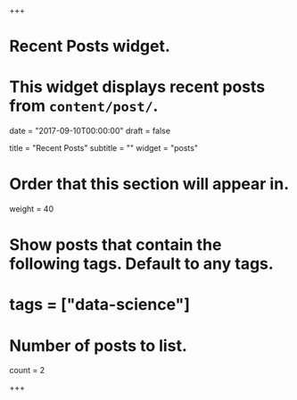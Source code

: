 +++
# Recent Posts widget.
# This widget displays recent posts from `content/post/`.

date = "2017-09-10T00:00:00"
draft = false

title = "Recent Posts"
subtitle = ""
widget = "posts"

# Order that this section will appear in.
weight = 40

# Show posts that contain the following tags. Default to any tags.
# tags = ["data-science"]

# Number of posts to list.
count = 2

+++
